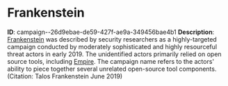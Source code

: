 # Frankenstein

**ID**: campaign--26d9ebae-de59-427f-ae9a-349456bae4b1
**Description**: [Frankenstein](https://attack.mitre.org/campaigns/C0001) was described by security researchers as a highly-targeted campaign conducted by moderately sophisticated and highly resourceful threat actors in early 2019. The unidentified actors primarily relied on open source tools, including [Empire](https://attack.mitre.org/software/S0363). The campaign name refers to the actors' ability to piece together several unrelated open-source tool components.(Citation: Talos Frankenstein June 2019)

